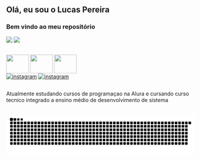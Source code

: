 ## Olá, eu sou o Lucas Pereira
### Bem vindo ao meu repositório

<div id="Stats">
<img height = "180em" src="https://github-readme-stats.vercel.app/api?username=lupesii&count_private=true&show_icons=true&theme=radical&locale=pt-br"/>
<img height = "180em" src="https://github-readme-stats.vercel.app/api/top-langs/?username=lupesii&layout=compact&theme=radical&count_private=true&show_icons=true&locale=pt-br"/>
</div>

##

<div style= "display: inline-block" id="Dev Icons">
<img align = "center" height = "50" width = "60" src="https://cdn.jsdelivr.net/gh/devicons/devicon/icons/html5/html5-original-wordmark.svg" />
<img align = "center" height = "50" width = "60" src="https://cdn.jsdelivr.net/gh/devicons/devicon/icons/css3/css3-original-wordmark.svg" />
<img align = "center" height = "50" width = "60" src="https://cdn.jsdelivr.net/gh/devicons/devicon/icons/javascript/javascript-original.svg" />
</div> <br>
<div>
<a href="https://www.instagram.com/_lupesi/"><img src="https://img.shields.io/badge/Instagram-E4405F?style=for-the-badge&logo=instagram&logoColor=white" alt="instagram"/></a>
<a href="https://www.linkedin.com/in/lucas-silva-e-pereira/"><img src="https://img.shields.io/badge/LinkedIn-0077B5?style=for-the-badge&logo=linkedin&logoColor=white" alt="instagram"/></a>
</div>

##

Atualmente estudando cursos de programaçao na Alura e cursando curso tecnico integrado a ensino médio de desenvolvimento de sistema

##

![snake gif](https://github.com/lupesii/lupesii/blob/output/github-contribution-grid-snake.svg)
